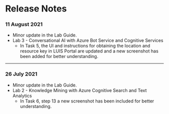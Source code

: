 # Release Notes

### 11 August 2021
* Minor update in the Lab Guide.
* Lab 3 - Conversational AI with Azure Bot Service and Cognitive Services
  - In Task 5, the UI and instructions for obtaining the location and resource key in LUIS Portal are updated and a new screenshot has been added for better understanding. 
-----------

### 26 July 2021
* Minor update in the Lab Guide.
* Lab 2 - Knowledge Mining with Azure Cognitive Search and Text Analytics
  - In Task 6, step 13 a new screenshot has been included for better understanding.
